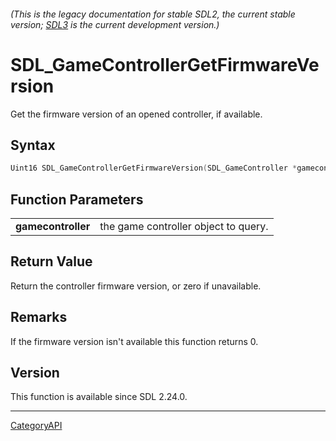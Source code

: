 ###### (This is the legacy documentation for stable SDL2, the current stable version; [SDL3](https://wiki.libsdl.org/SDL3/) is the current development version.)
# SDL_GameControllerGetFirmwareVersion

Get the firmware version of an opened controller, if available.

## Syntax

```c
Uint16 SDL_GameControllerGetFirmwareVersion(SDL_GameController *gamecontroller);

```

## Function Parameters

|                        |                                      |
| ---------------------- | ------------------------------------ |
| **gamecontroller**     | the game controller object to query. |

## Return Value

Return the controller firmware version, or zero if unavailable.

## Remarks

If the firmware version isn't available this function returns 0.

## Version

This function is available since SDL 2.24.0.

----
[CategoryAPI](CategoryAPI)

